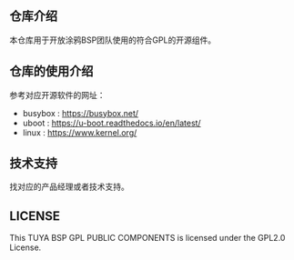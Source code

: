 ## 仓库介绍
本仓库用于开放涂鸦BSP团队使用的符合GPL的开源组件。

## 仓库的使用介绍
参考对应开源软件的网址：
- busybox : https://busybox.net/
- uboot : https://u-boot.readthedocs.io/en/latest/
- linux : https://www.kernel.org/

## 技术支持
找对应的产品经理或者技术支持。

## LICENSE
This TUYA BSP GPL PUBLIC COMPONENTS is licensed under the GPL2.0 License.
